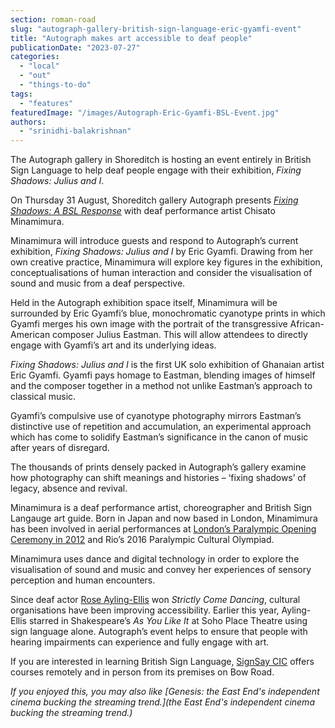 ```yaml
---
section: roman-road
slug: "autograph-gallery-british-sign-language-eric-gyamfi-event"
title: "Autograph makes art accessible to deaf people"
publicationDate: "2023-07-27"
categories: 
  - "local"
  - "out"
  - "things-to-do"
tags: 
  - "features"
featuredImage: "/images/Autograph-Eric-Gyamfi-BSL-Event.jpg"
authors: 
  - "srinidhi-balakrishnan"
---
```


The Autograph gallery in Shoreditch is hosting an event entirely in British Sign Language to help deaf people engage with their exhibition, _Fixing Shadows: Julius and I_.

On Thursday 31 August, Shoreditch gallery Autograph presents _[Fixing Shadows: A BSL Response](https://romanroadlondon.com/events/eric-gyamfi-bsl-autograph-gallery-shoreditch-august-2023/)_ with deaf performance artist Chisato Minamimura. 

Minamimura will introduce guests and respond to Autograph’s current exhibition, _Fixing Shadows: Julius and I_ by Eric Gyamfi. Drawing from her own creative practice, Minamimura will explore key figures in the exhibition, conceptualisations of human interaction and consider the visualisation of sound and music from a deaf perspective. 

Held in the Autograph exhibition space itself, Minamimura will be surrounded by Eric Gyamfi’s blue, monochromatic cyanotype prints in which Gyamfi merges his own image with the portrait of the transgressive African-American composer Julius Eastman. This will allow attendees to directly engage with Gyamfi’s art and its underlying ideas.

_Fixing Shadows: Julius and I_ is the first UK solo exhibition of Ghanaian artist Eric Gyamfi. Gyamfi pays homage to Eastman, blending images of himself and the composer together in a method not unlike Eastman’s approach to classical music. 

Gyamfi’s compulsive use of cyanotype photography mirrors Eastman’s distinctive use of repetition and accumulation, an experimental approach which has come to solidify Eastman’s significance in the canon of music after years of disregard. 

The thousands of prints densely packed in Autograph’s gallery examine how photography can shift meanings and histories – ‘fixing shadows’ of legacy, absence and revival. 

Minamimura is a deaf performance artist, choreographer and British Sign Langauge art guide. Born in Japan and now based in London, Minamimura has been involved in aerial performances at [London’s Paralympic Opening Ceremony in 2012](https://romanroadlondon.com/photos-the-orbit-queen-elizabeth-olympic-park/) and Rio’s 2016 Paralympic Cultural Olympiad. 

Minamimura uses dance and digital technology in order to explore the visualisation of sound and music and convey her experiences of sensory perception and human encounters.

Since deaf actor [Rose Ayling-Ellis](https://www.theguardian.com/tv-and-radio/2023/jun/18/rose-ayling-ellis-i-felt-free-to-be-me) won _Strictly Come Dancing_, cultural organisations have been improving accessibility. Earlier this year, Ayling-Ellis starred in Shakespeare’s _As You Like It_ at Soho Place Theatre using sign language alone. Autograph’s event helps to ensure that people with hearing impairments can experience and fully engage with art. 

  
If you are interested in learning British Sign Language, [SignSay CIC](https://romanroadlondon.com/places/signsay-learn-sign-language-courses/) offers courses remotely and in person from its premises on Bow Road.

_If you enjoyed this, you may also like [Genesis: the East End's independent cinema bucking the streaming trend.](the East End's independent cinema bucking the streaming trend.)_



